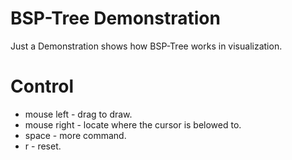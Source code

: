 BSP-Tree Demonstration
======================
Just a Demonstration shows how BSP-Tree works in visualization.

Control
=======
* mouse left - drag to draw.
* mouse right - locate where the cursor is belowed to.
* space - more command.
* r - reset.